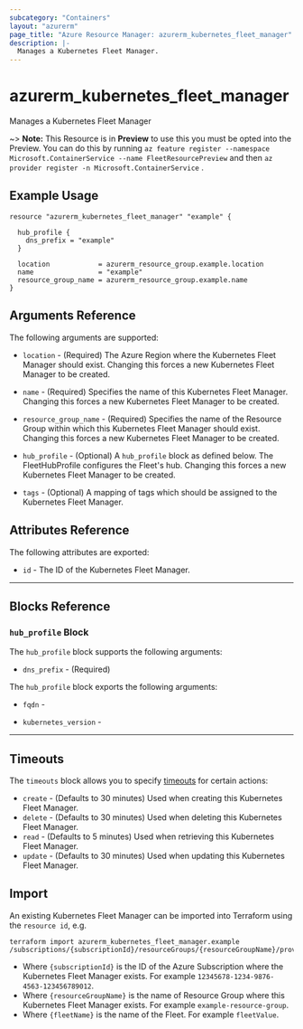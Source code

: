 ```yaml
---
subcategory: "Containers"
layout: "azurerm"
page_title: "Azure Resource Manager: azurerm_kubernetes_fleet_manager"
description: |-
  Manages a Kubernetes Fleet Manager.
---
```


<!-- Note: This documentation is generated. Any manual changes will be overwritten -->

# azurerm_kubernetes_fleet_manager

Manages a Kubernetes Fleet Manager

~> **Note:** This Resource is in **Preview** to use this you must be opted into the Preview. You can do this by running `az feature register --namespace Microsoft.ContainerService --name FleetResourcePreview` and then `az provider register -n Microsoft.ContainerService`
.

## Example Usage

```hcl
resource "azurerm_kubernetes_fleet_manager" "example" {

  hub_profile {
    dns_prefix = "example"
  }

  location            = azurerm_resource_group.example.location
  name                = "example"
  resource_group_name = azurerm_resource_group.example.name
}
```

## Arguments Reference

The following arguments are supported:

* `location` - (Required) The Azure Region where the Kubernetes Fleet Manager should exist. Changing this forces a new Kubernetes Fleet Manager to be created.

* `name` - (Required) Specifies the name of this Kubernetes Fleet Manager. Changing this forces a new Kubernetes Fleet Manager to be created.

* `resource_group_name` - (Required) Specifies the name of the Resource Group within which this Kubernetes Fleet Manager should exist. Changing this forces a new Kubernetes Fleet Manager to be created.

* `hub_profile` - (Optional) A `hub_profile` block as defined below. The FleetHubProfile configures the Fleet's hub. Changing this forces a new Kubernetes Fleet Manager to be created.

* `tags` - (Optional) A mapping of tags which should be assigned to the Kubernetes Fleet Manager.

## Attributes Reference

The following attributes are exported:

* `id` - The ID of the Kubernetes Fleet Manager.

---

## Blocks Reference

### `hub_profile` Block

The `hub_profile` block supports the following arguments:

* `dns_prefix` - (Required) 

The `hub_profile` block exports the following arguments:

* `fqdn` - 

* `kubernetes_version` - 

---

## Timeouts

The `timeouts` block allows you to specify [timeouts](https://www.terraform.io/docs/configuration/resources.html#timeouts) for certain actions:

* `create` - (Defaults to 30 minutes) Used when creating this Kubernetes Fleet Manager.
* `delete` - (Defaults to 30 minutes) Used when deleting this Kubernetes Fleet Manager.
* `read` - (Defaults to 5 minutes) Used when retrieving this Kubernetes Fleet Manager.
* `update` - (Defaults to 30 minutes) Used when updating this Kubernetes Fleet Manager.

## Import

An existing Kubernetes Fleet Manager can be imported into Terraform using the `resource id`, e.g.

```shell
terraform import azurerm_kubernetes_fleet_manager.example /subscriptions/{subscriptionId}/resourceGroups/{resourceGroupName}/providers/Microsoft.ContainerService/fleets/{fleetName}
```

* Where `{subscriptionId}` is the ID of the Azure Subscription where the Kubernetes Fleet Manager exists. For example `12345678-1234-9876-4563-123456789012`.
* Where `{resourceGroupName}` is the name of Resource Group where this Kubernetes Fleet Manager exists. For example `example-resource-group`.
* Where `{fleetName}` is the name of the Fleet. For example `fleetValue`.

